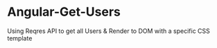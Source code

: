 # Angular-Get-Users
Using Reqres API to get all Users &amp; Render to DOM with a specific CSS template
